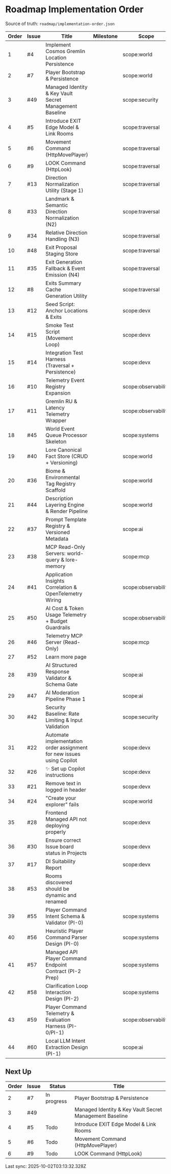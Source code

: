 # Roadmap Implementation Order

Source of truth: `roadmap/implementation-order.json`

| Order | Issue | Title | Milestone | Scope | Type | Status |
| ----- | ----- | ----- | --------- | ----- | ---- | ------ |
| 1 | #4 | Implement Cosmos Gremlin Location Persistence |  | scope:world | feature | Done |
| 2 | #7 | Player Bootstrap & Persistence |  | scope:world | feature | In progress |
| 3 | #49 | Managed Identity & Key Vault Secret Management Baseline |  | scope:security | type:infra |  |
| 4 | #5 | Introduce EXIT Edge Model & Link Rooms |  | scope:traversal | feature | Todo |
| 5 | #6 | Movement Command (HttpMovePlayer) |  | scope:traversal | feature | Todo |
| 6 | #9 | LOOK Command (HttpLook) |  | scope:traversal | feature | Todo |
| 7 | #13 | Direction Normalization Utility (Stage 1) |  | scope:traversal | feature | Todo |
| 8 | #33 | Landmark & Semantic Direction Normalization (N2) |  | scope:traversal | feature | Todo |
| 9 | #34 | Relative Direction Handling (N3) |  | scope:traversal | feature | Done |
| 10 | #48 | Exit Proposal Staging Store |  | scope:traversal | feature | Todo |
| 11 | #35 | Exit Generation Fallback & Event Emission (N4) |  | scope:traversal | feature | Todo |
| 12 | #8 | Exits Summary Cache Generation Utility |  | scope:traversal | feature | Todo |
| 13 | #12 | Seed Script: Anchor Locations & Exits |  | scope:devx | feature | Todo |
| 14 | #15 | Smoke Test Script (Movement Loop) |  | scope:devx | test | Todo |
| 15 | #14 | Integration Test Harness (Traversal + Persistence) |  | scope:devx | test |  |
| 16 | #10 | Telemetry Event Registry Expansion |  | scope:observability | feature | Todo |
| 17 | #11 | Gremlin RU & Latency Telemetry Wrapper |  | scope:observability | feature | Todo |
| 18 | #45 | World Event Queue Processor Skeleton |  | scope:systems | feature | Todo |
| 19 | #40 | Lore Canonical Fact Store (CRUD + Versioning) |  | scope:world | feature | Todo |
| 20 | #36 | Biome & Environmental Tag Registry Scaffold |  | scope:world | feature | Todo |
| 21 | #44 | Description Layering Engine & Render Pipeline |  | scope:world | feature | Todo |
| 22 | #37 | Prompt Template Registry & Versioned Metadata |  | scope:ai | feature | Todo |
| 23 | #38 | MCP Read-Only Servers: world-query & lore-memory |  | scope:mcp | feature | Todo |
| 24 | #41 | Application Insights Correlation & OpenTelemetry Wiring |  | scope:observability | infra | Todo |
| 25 | #50 | AI Cost & Token Usage Telemetry + Budget Guardrails |  | scope:observability | type:feature |  |
| 26 | #46 | Telemetry MCP Server (Read-Only) |  | scope:mcp | feature | Todo |
| 27 | #52 | Learn more page |  |  | enhancement | Todo |
| 28 | #39 | AI Structured Response Validator & Schema Gate |  | scope:ai | feature | Todo |
| 29 | #47 | AI Moderation Pipeline Phase 1 |  | scope:ai | feature | Todo |
| 30 | #42 | Security Baseline: Rate Limiting & Input Validation |  | scope:security | infra | Todo |
| 31 | #22 | Automate implementation order assignment for new issues using Copilot |  | scope:devx | enhancement | Done |
| 32 | #26 | ✨ Set up Copilot instructions |  | scope:devx | enhancement | Done |
| 33 | #21 | Remove text in logged in header |  | scope:devx | enhancement | Done |
| 34 | #24 | "Create your explorer" fails |  | scope:world | bug | Done |
| 35 | #28 | Frontend Managed API not deploying properly |  | scope:devx | bug | Done |
| 36 | #30 | Ensure correct Issue board status in Projects |  | scope:devx | enhancement | Done |
| 37 | #17 | DI Suitability Report |  | scope:devx | docs |  |
| 38 | #53 | Rooms discovered should be dynamic and renamed |  |  |  | Todo |
| 39 | #55 | Player Command Intent Schema & Validator (PI-0) |  | scope:systems | feature | Todo |
| 40 | #56 | Heuristic Player Command Parser Design (PI-0) |  | scope:systems | feature | Todo |
| 41 | #57 | Managed API Player Command Endpoint Contract (PI-2 Prep) |  | scope:systems | feature | Todo |
| 42 | #58 | Clarification Loop Interaction Design (PI-2) |  | scope:systems | feature | Todo |
| 43 | #59 | Player Command Telemetry & Evaluation Harness (PI-0/PI-1) |  | scope:observability | test |  |
| 44 | #60 | Local LLM Intent Extraction Design (PI-1) |  | scope:ai | feature | Todo |

## Next Up

| Order | Issue | Status | Title |
| ----- | ----- | ------ | ----- |
| 2 | #7 | In progress | Player Bootstrap & Persistence |
| 3 | #49 |  | Managed Identity & Key Vault Secret Management Baseline |
| 4 | #5 | Todo | Introduce EXIT Edge Model & Link Rooms |
| 5 | #6 | Todo | Movement Command (HttpMovePlayer) |
| 6 | #9 | Todo | LOOK Command (HttpLook) |

Last sync: 2025-10-02T03:13:32.328Z
